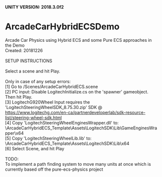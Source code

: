 <b>UNITY VERSION: 2018.3.0f2</b><br>

# ArcadeCarHybridECSDemo
Arcade Car Physics using Hybrid ECS and some Pure ECS approaches in the Demo
<br>Created: 20181226
<br>
<br>SETUP INSTRUCTIONS<br>
<br>Select a scene and hit Play.
<br>
<br>Only in case of any setup errors:
<br>[1] Go to /Scenes/ArcadeCarHybridECS.scene
<br>[2] PC input: Disable LogitechInitialize.cs on the 'spawner' gameobject. Then hit Play.
<br>[3] LogitechG920Wheel Input requires the 'LogitechSteeringWheelSDK_8.75.30.zip' SDK @ https://www.logitechg.com/en-ca/partnerdeveloperlab/sdk-resource-list/steering-wheel-sdk.html
<br>[4] Copy 'LogitechSteeringWheelEnginesWrapper.dll' to: \ArcadeCarHybridECS_Template\Assets\LogitechSDK\Lib\GameEnginesWrapper\x64
<br>[5] Copy 'LogitechSteeringWheelLib.lib' to: \ArcadeCarHybridECS_Template\Assets\LogitechSDK\Lib\x64
<br>[6] Select Scene, and hit Play
<br>
<br>TODO:
<br>To implement a path finding system to move many units at once which is currently based off the pure-ecs-physics project
